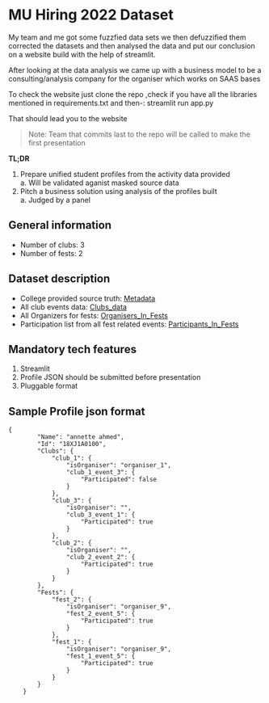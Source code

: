 # MU Hiring 2022 Dataset
My team and me got some fuzzfied data sets we then defuzzified them corrected the datasets and then analysed the data and put our conclusion on a website build with the help of streamlit. 

After looking at the data analysis we came up with a business model to be a consulting/analysis company for the organiser which works on SAAS bases

To check the website just clone the repo ,check if you have all the libraries mentioned in requirements.txt and then-: 
    streamlit run app.py 
  
 That should lead you to the website

>Note: Team that commits last to the repo will be called to make the first presentation

**TL;DR**
1. Prepare unified student profiles from the activity data provided
    <br>a. Will be validated aganist masked source data
2. Pitch a business solution using analysis of the profiles built
    <br>a. Judged by a panel
## General information
- Number of clubs: 3
- Number of fests: 2
## Dataset description
- College provided source truth: [Metadata](Metadata.csv)
- All club events data: [Clubs_data](Clubs_data.csv)
- All Organizers for fests: [Organisers_In_Fests](Organisers_In_Fests.csv)
- Participation list from all fest related events: [Participants_In_Fests](Participants_In_Fests.csv)

## Mandatory tech features
1. Streamlit
2. Profile JSON should be submitted before presentation
3. Pluggable format



## Sample Profile json format
```
{
        "Name": "annette ahmed",
        "Id": "18XJ1A0100",
        "Clubs": {
            "club_1": {
                "isOrganiser": "organiser_1",
                "club_1_event_3": {
                    "Participated": false
                }
            },
            "club_3": {
                "isOrganiser": "",
                "club_3_event_1": {
                    "Participated": true
                }
            },
            "club_2": {
                "isOrganiser": "",
                "club_2_event_2": {
                    "Participated": true
                }
            }
        },
        "Fests": {
            "fest_2": {
                "isOrganiser": "organiser_9",
                "fest_2_event_5": {
                    "Participated": true
                }
            },
            "fest_1": {
                "isOrganiser": "organiser_9",
                "fest_1_event_5": {
                    "Participated": true
                }
            }
        }
    }

```
